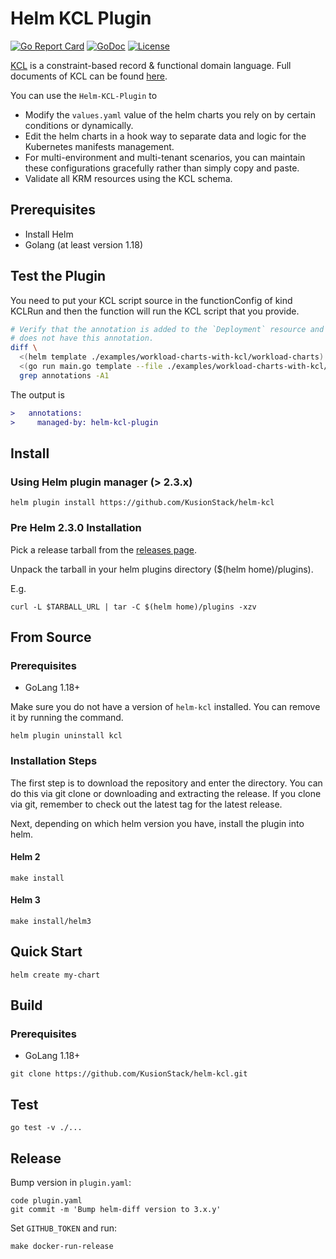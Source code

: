 # Helm KCL Plugin

[![Go Report Card](https://goreportcard.com/badge/github.com/KusionStack/helm-kcl)](https://goreportcard.com/report/github.com/KusionStack/helm-kcl)
[![GoDoc](https://godoc.org/github.com/KusionStack/helm-kcl?status.svg)](https://godoc.org/github.com/KusionStack/helm-kcl)
[![License](https://img.shields.io/badge/License-Apache%202.0-blue.svg)](https://github.com/KusionStack/helm-kcl/blob/main/LICENSE)

[KCL](https://github.com/KusionStack/KCLVM) is a constraint-based record & functional domain language. Full documents of KCL can be found [here](https://kcl-lang.io/).

You can use the `Helm-KCL-Plugin` to

+ Modify the `values.yaml` value of the helm charts you rely on by certain conditions or dynamically.
+ Edit the helm charts in a hook way to separate data and logic for the Kubernetes manifests management.
+ For multi-environment and multi-tenant scenarios, you can maintain these configurations gracefully rather than simply copy and paste.
+ Validate all KRM resources using the KCL schema.

## Prerequisites

+ Install Helm
+ Golang (at least version 1.18)

## Test the Plugin

You need to put your KCL script source in the functionConfig of kind KCLRun and then the function will run the KCL script that you provide.

```bash
# Verify that the annotation is added to the `Deployment` resource and the other resource `Service` 
# does not have this annotation.
diff \
  <(helm template ./examples/workload-charts-with-kcl/workload-charts) \
  <(go run main.go template --file ./examples/workload-charts-with-kcl/kcl-run.yaml) |\
  grep annotations -A1
```

The output is

```diff
>   annotations:
>     managed-by: helm-kcl-plugin
```

## Install

### Using Helm plugin manager (> 2.3.x)

```shell
helm plugin install https://github.com/KusionStack/helm-kcl
```

### Pre Helm 2.3.0 Installation

Pick a release tarball from the [releases page](https://github.com/KusionStack/helm-kcl/releases).

Unpack the tarball in your helm plugins directory ($(helm home)/plugins).

E.g.

```shell
curl -L $TARBALL_URL | tar -C $(helm home)/plugins -xzv
```

## From Source

### Prerequisites

+ GoLang 1.18+

Make sure you do not have a version of `helm-kcl` installed. You can remove it by running the command.

```shell
helm plugin uninstall kcl
```

### Installation Steps

The first step is to download the repository and enter the directory. You can do this via git clone or downloading and extracting the release. If you clone via git, remember to check out the latest tag for the latest release.

Next, depending on which helm version you have, install the plugin into helm.

#### Helm 2

```shell
make install
```

#### Helm 3

```shell
make install/helm3
```

## Quick Start

```shell
helm create my-chart
```

## Build

### Prerequisites

+ GoLang 1.18+

```shell
git clone https://github.com/KusionStack/helm-kcl.git
```

## Test

```shell
go test -v ./...
```

## Release

Bump version in `plugin.yaml`:

```shell
code plugin.yaml
git commit -m 'Bump helm-diff version to 3.x.y'
```

Set `GITHUB_TOKEN` and run:

```shell
make docker-run-release
```
